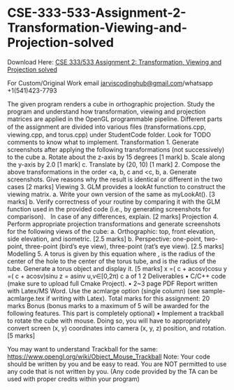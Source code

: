 # CSE-333-533-Assignment-2-Transformation-Viewing-and-Projection-solved

Download Here: [CSE 333/533 Assignment 2: Transformation, Viewing and Projection solved](https://jarviscodinghub.com/assignment/assignment-2-transformation-viewing-and-projection-solution/)

For Custom/Original Work email jarviscodinghub@gmail.com/whatsapp +1(541)423-7793

The given program renders a cube in orthographic projection. Study the program and understand how transformation, viewing and projection matrices are applied in the OpenGL programmable pipeline. Different parts of the assignment are divided into various ﬁles (transformations.cpp, viewing.cpp, and torus.cpp) under StudentCode folder. Look for TODO comments to know what to implement. Transformation 1. Generate screenshots after applying the following transformations (not successively) to the cube a. Rotate about the z-axis by 15 degrees [1 mark] b. Scale along the y-axis by 2.0 [1 mark] c. Translate by (20, 10) [1 mark] 2. Compose the above transformations in the order <a, b, c and <c, b, a. Generate screenshots. Give reasons why the result is identical or different in the two cases [2 marks]
Viewing 3. GLM provides a lookAt function to construct the viewing matrix. a. Write your own version of the same as myLookAt(). [3 marks] b. Verify correctness of your routine by comparing it with the GLM function used in the provided code (i.e., by generating screenshots for comparison).   In case of any differences, explain. [2 marks]
Projection 4. Perform appropriate projection transformations and generate screenshots for the following views of the cube: a. Orthographic: top, front elevation, side elevation, and isometric. [2.5 marks] b. Perspective: one-point, two-point, three-point (bird’s eye view), three-point (rat’s eye view). [2.5 marks]
Modelling 5. A torus is given by this equation
where , is the radius of the center of the hole to the center of the torus tube, and is the radius of the tube. Generate a torus object and display it. [5 marks]
x =( c + acosv)cosu y =( c + acosv)sinu z = asinv u,v∈[0,2π) c a
of 1 2
Deliverables • C/C++ code (make sure to upload full Cmake Project). • 2~3 page PDF Report written with Latex/MS Word. Use the acmlarge option (single column) (see sample-acmlarge.tex if writing with Latex).
Total marks for this assignment: 20 marks
Bonus (bonus marks to a maximum of 5 will be awarded for the following features. This part is completely optional) • Implement a trackball to rotate the cube with mouse. Doing so, you will have to appropriately convert screen (x, y) coordinates into camera (x, y, z) position, and rotation. [5 marks]

You may want to understand Trackball for the same:  https://www.opengl.org/wiki/Object_Mouse_Trackball
Note: Your code should be written by you and be easy to read. You are NOT permitted to use any code that is not written by you. (Any code provided by the TA can be used with proper credits within your program)
